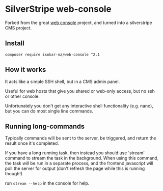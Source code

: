 # SilverStripe web-console

Forked from the great [web console](https://github.com/nickola/web-console) project,
and turned into a silverstripe CMS project.

## Install

`composer require isobar-nz/web-console ^2.1`

## How it works

It acts like a simple SSH shell, but in a CMS admin panel.

Useful for web hosts that give you shared or web-only access, but
no ssh or other console.

Unfortunately you don't get any interactive shell functionality (e.g. nano),
but you can do most single line commands.

## Running long-commands

Typically commands will be sent to the server, be triggered, and return
the result once it's completed.

If you have a long running task, then instead you should use 'stream' command
to stream the task in the background. When using this command, the task
will be run in a separate process, and the frontend javascript will poll
the server for output (don't refresh the page while this is running though!).

run `stream --help` in the console for help.
